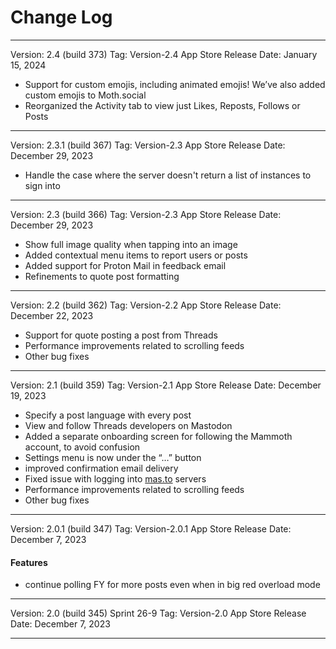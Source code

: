 # Change Log

-----

Version: 2.4 (build 373)
Tag: Version-2.4
App Store Release Date: January 15, 2024

* Support for custom emojis, including animated emojis! We’ve also added custom emojis to Moth.social
* Reorganized the Activity tab to view just Likes, Reposts, Follows or Posts

---

Version: 2.3.1 (build 367)
Tag: Version-2.3
App Store Release Date: December 29, 2023

* Handle the case where the server doesn't return a list of instances to sign into

---

Version: 2.3 (build 366)
Tag: Version-2.3
App Store Release Date: December 29, 2023

* Show full image quality when tapping into an image
* Added contextual menu items to report users or posts
* Added support for Proton Mail in feedback email
* Refinements to quote post formatting

---

Version: 2.2 (build 362)
Tag: Version-2.2
App Store Release Date: December 22, 2023

* Support for quote posting a post from Threads
* Performance improvements related to scrolling feeds
* Other bug fixes

---

Version: 2.1 (build 359)
Tag: Version-2.1
App Store Release Date: December 19, 2023

* Specify a post language with every post
* View and follow Threads developers on Mastodon
* Added a separate onboarding screen for following the Mammoth account, to avoid confusion
* Settings menu is now under the “…” button
* improved confirmation email delivery
* Fixed issue with logging into [mas.to](http://mas.to) servers
* Performance improvements related to scrolling feeds
* Other bug fixes

---

Version: 2.0.1 (build 347)
Tag: Version-2.0.1
App Store Release Date: December 7, 2023

#### Features
* continue polling FY for more posts even when in big red overload mode

---

Version: 2.0 (build 345)
Sprint 26-9
Tag: Version-2.0
App Store Release Date: December 7, 2023

---
